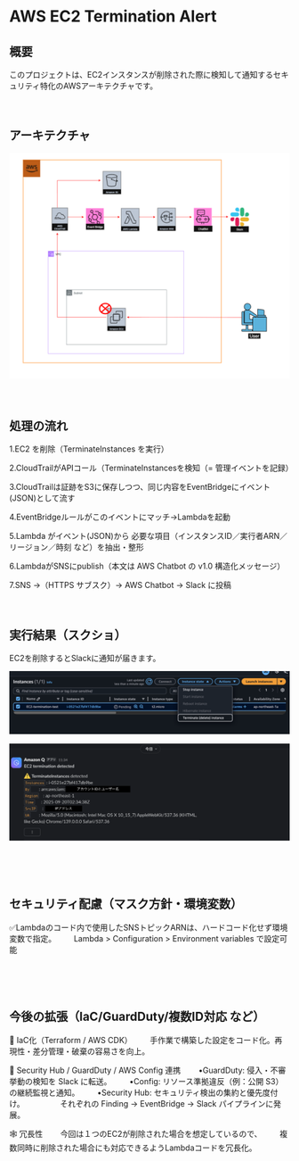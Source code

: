 # AWS EC2 Termination Alert

## 概要
このプロジェクトは、EC2インスタンスが削除された際に検知して通知するセキュリティ特化のAWSアーキテクチャです。<br><br><br>
    

## アーキテクチャ
![EC2 Termination Alert Architecture](./images/EC2-termination-architecture.png)　　<br><br><br>


  
## 処理の流れ
1.EC2 を削除（TerminateInstances を実行）

2.CloudTrailがAPIコール（TerminateInstancesを検知（= 管理イベントを記録）

3.CloudTrailは証跡をS3に保存しつつ、同じ内容をEventBridgeにイベント(JSON)として流す

4.EventBridgeルールがこのイベントにマッチ→Lambdaを起動

5.Lambda がイベント(JSON)から 必要な項目（インスタンスID／実行者ARN／リージョン／時刻 など）を抽出・整形

6.LambdaがSNSにpublish（本文は AWS Chatbot の v1.0 構造化メッセージ）

7.SNS →（HTTPS サブスク）→ AWS Chatbot → Slack に投稿
<br><br><br>

  
## 実行結果（スクショ）

EC2を削除するとSlackに通知が届きます。

![EC2削除](./images/execution_result2.png)

![通知結果](./images/execution_result3.png)


<br><br><br>
## セキュリティ配慮（マスク方針・環境変数）
✅Lambdaのコード内で使用したSNSトピックARNは、ハードコード化せず環境変数で指定。
　　Lambda > Configuration > Environment variables で設定可能



<br><br><br>
## 今後の拡張（IaC/GuardDuty/複数ID対応 など）
📝 IaC化（Terraform / AWS CDK）
　　手作業で構築した設定をコード化。再現性・差分管理・破棄の容易さを向上。

🔐 Security Hub / GuardDuty / AWS Config 連携
　　•GuardDuty: 侵入・不審挙動の検知を Slack に転送。
　　•Config: リソース準拠違反（例：公開 S3）の継続監視と通知。
　　•Security Hub: セキュリティ検出の集約と優先度付け。
　　
　　それぞれの Finding → EventBridge → Slack パイプラインに発展。

🕸️ 冗長性
　　今回は１つのEC2が削除された場合を想定しているので、
　　複数同時に削除された場合にも対応できるようLambdaコードを冗長化。
